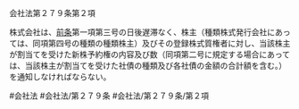 会社法第２７９条第２項

株式会社は、[前条](会社法＿＿＿＿第２７８条第１項)第一項第三号の日後遅滞なく、株主（種類株式発行会社にあっては、同項第四号の種類の種類株主）及びその登録株式質権者に対し、当該株主が割当てを受けた新株予約権の内容及び数（同項第二号に規定する場合にあっては、当該株主が割当てを受けた社債の種類及び各社債の金額の合計額を含む。）を通知しなければならない。

#会社法
#会社法/第２７９条
#会社法/第２７９条/第２項
